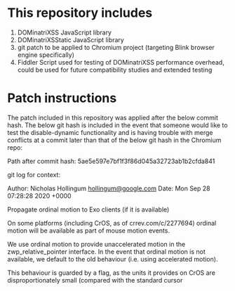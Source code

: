 # This repository includes

1. DOMinatriXSS JavaScript library
2. DOMinatriXSStatic JavaScript library
3. git patch to be applied to Chromium project (targeting Blink browser engine specifically)
4. Fiddler Script used for testing of DOMinatriXSS performance overhead, could be used for future compatibility studies and extended testing

# Patch instructions
The patch included in this repository was applied after the below commit hash.  The below git hash is included in the event that someone would like to test the disable-dynamic functionality and is having trouble with merge conflicts at a commit later than that of the below git hash in the Chromium repo:

Path after commit hash: 5ae5e597e7bf1f3f86d045a32723ab1b2cfda841

git log for context:

  Author: Nicholas Hollingum <hollingum@google.com>
  Date:   Mon Sep 28 07:28:28 2020 +0000

  Propagate ordinal motion to Exo clients (if it is available)

  On some platforms (including CrOS, as of crrev.com/c/2277694) ordinal
  motion will be available as part of mouse motion events.

  We use ordinal motion to provide unaccelerated motion in the
  zwp_relative_pointer interface. In the event that ordinal motion is not
  available, we default to the old behaviour (i.e. using accelerated
  motion).

  This behaviour is guarded by a flag, as the units it provides on CrOS
  are disproportionately small (compared with the standard cursor
